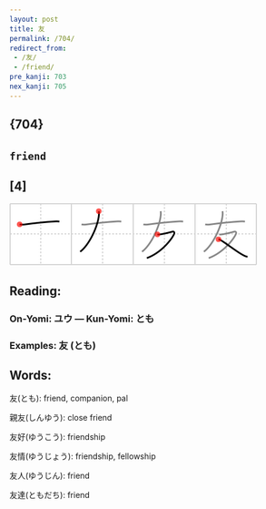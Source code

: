```yaml
---
layout: post
title: 友
permalink: /704/
redirect_from:
 - /友/
 - /friend/
pre_kanji: 703
nex_kanji: 705
---
```


## {704}

## `friend`

## [4]

<div class="stroke"><img src="../images/E58F8B.png" /></div>

## Reading:

### On-Yomi: ユウ &mdash; Kun-Yomi: とも

### Examples: 友 (とも)

## Words:

友(とも): friend, companion, pal

親友(しんゆう): close friend

友好(ゆうこう): friendship

友情(ゆうじょう): friendship, fellowship

友人(ゆうじん): friend

友達(ともだち): friend
